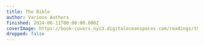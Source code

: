 ```yaml
---
title: The Bible
author: Various Authors
finished: 2024-06-11T00:00:00.000Z
coverImage: https://book-covers.nyc3.digitaloceanspaces.com/readings/the-bible-01.jpg
dropped: false
---
```



